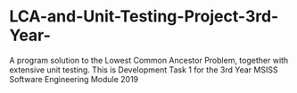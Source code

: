 # LCA-and-Unit-Testing-Project-3rd-Year-
A program solution to the Lowest Common Ancestor Problem, together with extensive unit testing. This is Development Task 1 for the 3rd Year MSISS Software Engineering Module 2019
